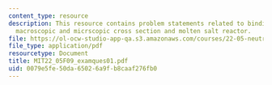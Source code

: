 ```yaml
---
content_type: resource
description: This resource contains problem statements related to binding enegry,
  macroscopic and micrscopic cross section and molten salt reactor.
file: https://ol-ocw-studio-app-qa.s3.amazonaws.com/courses/22-05-neutron-science-and-reactor-physics-fall-2009/0079e5fe50da65026a9fb8caaf276fb0_MIT22_05F09_examques01.pdf
file_type: application/pdf
resourcetype: Document
title: MIT22_05F09_examques01.pdf
uid: 0079e5fe-50da-6502-6a9f-b8caaf276fb0
---
```

